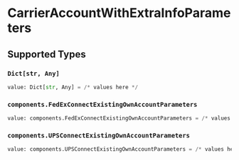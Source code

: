 # CarrierAccountWithExtraInfoParameters


## Supported Types

### `Dict[str, Any]`

```python
value: Dict[str, Any] = /* values here */
```

### `components.FedExConnectExistingOwnAccountParameters`

```python
value: components.FedExConnectExistingOwnAccountParameters = /* values here */
```

### `components.UPSConnectExistingOwnAccountParameters`

```python
value: components.UPSConnectExistingOwnAccountParameters = /* values here */
```

